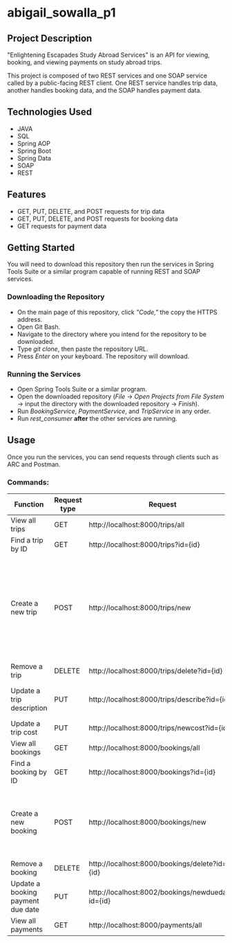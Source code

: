 # abigail_sowalla_p1
## Project Description
"Enlightening Escapades Study Abroad Services" is an API for viewing, booking, and viewing payments on study abroad trips.

This project is composed of two REST services and one SOAP service called by a public-facing REST client. One REST service handles trip data, another handles booking data, and the SOAP handles payment data.
## Technologies Used
* JAVA
* SQL
* Spring AOP
* Spring Boot
* Spring Data
* SOAP
* REST 
## Features
* GET, PUT, DELETE, and POST requests for trip data
* GET, PUT, DELETE, and POST requests for booking data
* GET requests for payment data
## Getting Started
You will need to download this repository then run the services in Spring Tools Suite or a similar program capable of running REST and SOAP services.
### Downloading the Repository
* On the main page of this repository, click _"Code,"_ the copy the HTTPS address.
* Open Git Bash.
* Navigate to the directory where you intend for the repository to be downloaded.
* Type _git clone_, then paste the repository URL.
* Press _Enter_ on your keyboard. The repository will download.
### Running the Services
* Open Spring Tools Suite or a similar program.
* Open the downloaded repository (_File_ -> _Open Projects from File System_ -> input the directory with the downloaded repository -> _Finish_).
* Run _BookingService_, _PaymentService_, and _TripService_ in any order.
* Run _rest_consumer_ __after__ the other services are running.
## Usage
Once you run the services, you can send requests through clients such as ARC and Postman.
### Commands:
Function  | Request type  |  Request  |  Example Body (JSON)
------------- | ------------- | ------------- | -------------
View all trips  | GET  |  http://localhost:8000/trips/all 
Find a trip by ID  | GET  |  http://localhost:8000/trips?id={id}
Create a new trip  |  POST  |  http://localhost:8000/trips/new  |  {"id": 6, "name": "Italy Adventure", "semester": "Summer", "cost": 6999.99, "description": "Italy Adventure is a great trip for art majors!"}
Remove a trip  |  DELETE  |  http://localhost:8000/trips/delete?id={id}
Update a trip description  |  PUT  |  http://localhost:8000/trips/describe?id={id}  |  "Italy Adventure is a great trip for art majors!"
Update a trip cost  |  PUT  |  http://localhost:8000/trips/newcost?id={id}  |  6999.99
View all bookings  | GET  |  http://localhost:8000/bookings/all
Find a booking by ID  | GET  |  http://localhost:8000/bookings?id={id}
Create a new booking  |  POST  |  http://localhost:8000/bookings/new  |  {"id": 5, "studentName": "Bob Ross", "tripID": 2, "date": 11082022, "dueDate": 12092022}
Remove a booking  |  DELETE  |  http://localhost:8000/bookings/delete?id={id}
Update a booking payment due date  |  PUT  |  http://localhost:8002/bookings/newduedate?id={id}  |  12312022
View all payments  | GET  |  http://localhost:8000/payments/all
